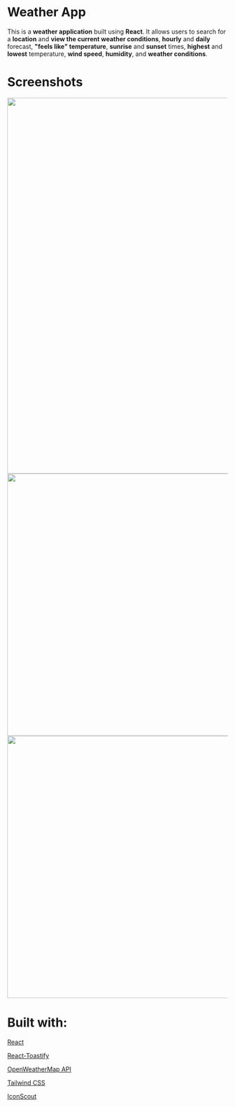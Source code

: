 # Weather App
This is a **weather application** built using **React**. It allows users to search for a **location** and **view the current weather conditions**, **hourly** and **daily** forecast, **"feels like" temperature**, **sunrise** and **sunset** times, **highest** and **lowest** temperature, **wind speed**, **humidity**, and **weather conditions**.

# Screenshots
<img src="https://github.com/atabakov10/React-Weather-App/assets/99538671/c7b004a8-287e-4e00-b4ed-dbda8871255b" width=860/>
<img src="https://github.com/atabakov10/React-Weather-App/assets/99538671/aac8702f-4fc5-4985-8a65-aa71a183be9f" width=600/>
<img src="https://github.com/atabakov10/React-Weather-App/assets/99538671/f40ee886-e078-4248-9853-5f0e6faee971" width=600/>

# Built with:
<p align="left"> <a href="https://react.dev/" target="_blank" rel="noreferrer"> React </a>
<p align="left"> <a href="https://www.npmjs.com/package/react-toastify" target="_blank" rel="noreferrer"> React-Toastify </a>
<p align="left"> <a href="https://openweathermap.org/" target="_blank" rel="noreferrer"> OpenWeatherMap API </a>
<p align="left"> <a href="https://tailwindcss.com/" target="_blank" rel="noreferrer"> Tailwind CSS </a>
<p align="left"> <a href="https://iconscout.com/unicons" target="_blank" rel="noreferrer"> IconScout </a>
  
  
  

